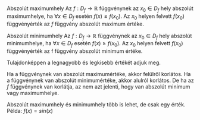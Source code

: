 Abszolút maximumhely
Az $f: D_f \to \mathbb{R}$ függvénynek az $x_0 \in D_f$ hely abszolút maximumhelye, ha $\forall x \in D_f$ esetén $f(x) \leq f(x_0)$. Az $x_0$ helyen felvett $f(x_0)$ függvényérték az $f$ függvény abszolút maximum értéke.

Abszolút minimumhely
Az $f: D_f \to \mathbb{R}$ függvénynek az $x_0 \in D_f$ hely abszolút minimumhelye, ha $\forall x \in D_f$ esetén $f(x) \geq f(x_0)$. Az $x_0$ helyen felvett $f(x_0)$ függvényérték az f függvény abszolút minimum értéke.

Tulajdonképpen a legnagyobb és legkisebb értékét adjuk meg.

Ha a függvénynek van abszolút maximumértéke, akkor felülről korlátos.
Ha a függvénynek van abszolút minimumértéke, akkor alulról korlátos.
De ha az $f$ függvénynek van korlátja, az nem azt jelenti, hogy van abszolút minimum vagy maximumhelye.

Abszolút maximumhely és minimumhely több is lehet, de csak egy érték.
Példa: $f(x) = sin(x)$

